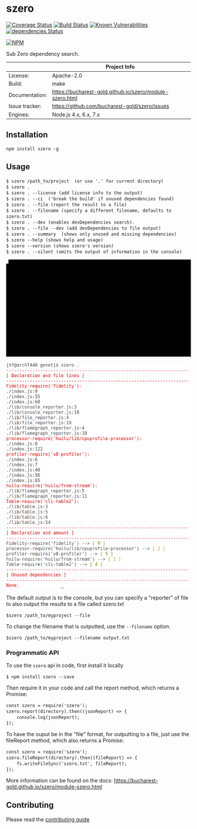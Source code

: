 # szero

[![Coverage Status](https://coveralls.io/repos/github/bucharest-gold/szero/badge.svg)](https://coveralls.io/github/bucharest-gold/szero)
[![Build Status](https://travis-ci.org/bucharest-gold/szero.svg?branch=master)](https://travis-ci.org/bucharest-gold/szero)
[![Known Vulnerabilities](https://snyk.io/test/npm/szero/badge.svg)](https://snyk.io/test/npm/szero)
[![dependencies Status](https://david-dm.org/bucharest-gold/szero/status.svg)](https://david-dm.org/bucharest-gold/szero)

[![NPM](https://nodei.co/npm/szero.png)](https://npmjs.org/package/szero)

Sub Zero dependency search.

|                 | Project Info  |
| --------------- | ------------- |
| License:        | Apache-2.0 |
| Build:          | make |
| Documentation:  | https://bucharest-gold.github.io/szero/module-szero.html |
| Issue tracker:  | https://github.com/bucharest-gold/szero/issues |
| Engines:        | Node.js 4.x, 6.x, 7.x |

## Installation

    npm install szero -g

## Usage

    $ szero /path_to/project  (or use '.' for current directory)
    $ szero .
    $ szero . --license (add license info to the output)
    $ szero . --ci  ('break the build' if unused dependencies found)
    $ szero . --file (report the result to a file)
    $ szero . --filename (specify a different filename, defaults to szero.txt)
    $ szero . --dev (enables devDependencies search).
    $ szero . --file --dev (add devDependencies to file output)
    $ szero . --summary  (shows only unused and missing dependencies)
    $ szero --help (shows help and usage)
    $ szero --version (shows szero's version)
    $ szero . --silent (omits the output of information in the console) 

![out.gif](https://raw.githubusercontent.com/bucharest-gold/szero/master/out.gif)

![a.png](https://raw.githubusercontent.com/bucharest-gold/szero/master/a.png)

The default output is to the console, but you can specify a "reporter" of file to also output the results to a file called szero.txt

    $szero /path_to/myproject --file

To change the filename that is outputted, use the `--filename` option.

    $szero /path_to/myproject --filename output.txt

### Programmatic API

To use the `szero` api in code, first install it locally

    $ npm install szero --save

Then require it in your code and call the report method, which returns a Promise:

    const szero = require('szero');
    szero.report(directory).then((jsonReport) => {
        console.log(jsonReport);
    });

To have the ouput be in the "file" format, for outputting to a file, just use the fileReport method, which also returns a Promise:

    const szero = require('szero');
    szero.fileReport(directory).then((fileReport) => {
        fs.writeFileSync('szero.txt', fileReport);
    });

More information can be found on the docs: https://bucharest-gold.github.io/szero/module-szero.html

## Contributing

Please read the [contributing guide](./CONTRIBUTING.md)
